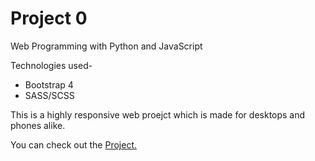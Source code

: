 # Project 0

Web Programming with Python and JavaScript

Technologies used-
<ul>
  <li>Bootstrap 4</li>
  <li>SASS/SCSS</li>
</ul>

This is a highly responsive web proejct which is made for desktops and phones alike.

You can check out the <a target="_blank" href="https://adityagoyal1999.github.io/Bootstrap-Webpage/index.html">Project</link>.
